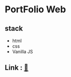 # PortFolio Web

## stack
- html
- css
- Vanilla JS



## Link : [🔗](https://sangyun5108.github.io)
